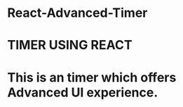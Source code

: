 # React-Advanced-Timer
<h1>TIMER USING REACT</h1>
<h1>This is an timer which offers Advanced UI experience.</h1>
